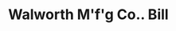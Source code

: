 ---
doi: 10.7916/D8PC4DGS
date_other: '1892'
date_other_textual: '1892'
form: printed ephemera
genre:
- Invoices
name:
- Walworth M'f'g Co.
object_in_context_url: https://biggert.cul.columbia.edu/items/view/ave_biggert_00473
subject_hierarchical_geographic:
- Boston, Massachusetts, United States
subject_name:
- Walworth M'f'g Co.
title: Walworth M'f'g Co.. Bill
sort_title: Walworth M'f'g Co.. Bill
call_number: ave_biggert_00473
coordinates:
- 42.35805555555556,-71.06361111111111
pid: ave_biggert_00473
identifiers: ave_biggert_00473
canvas_id: ldpd:395746
permalink: "/items/ave_biggert_00473/"
layout: iiif-image-page
---